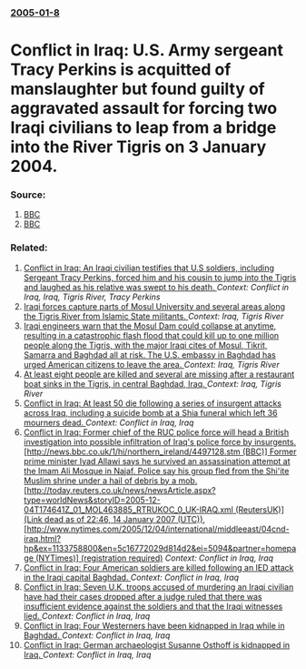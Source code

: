 ### [2005-01-8](/news/2005/01/8/index.md)

#  Conflict in Iraq: U.S. Army sergeant Tracy Perkins is acquitted of manslaughter but found guilty of aggravated assault for forcing two Iraqi civilians to leap from a bridge into the River Tigris on 3 January 2004. 




### Source:

1. [BBC](http://news.bbc.co.uk/2/hi/americas/4156971.stm)
2. [BBC](http://news.bbc.co.uk/2/hi/middle_east/4158463.stm)

### Related:

1. [ Conflict in Iraq: An Iraqi civilian testifies that U.S soldiers, including Sergeant Tracy Perkins, forced him and his cousin to jump into the Tigris and laughed as his relative was swept to his death. ](/news/2005/01/6/conflict-in-iraq-an-iraqi-civilian-testifies-that-u-s-soldiers-including-sergeant-tracy-perkins-forced-him-and-his-cousin-to-jump-into-t.md) _Context: Conflict in Iraq, Iraq, Tigris River, Tracy Perkins_
2. [Iraqi forces capture parts of Mosul University and several areas along the Tigris River from Islamic State militants. ](/news/2017/01/14/iraqi-forces-capture-parts-of-mosul-university-and-several-areas-along-the-tigris-river-from-islamic-state-militants.md) _Context: Iraq, Tigris River_
3. [Iraqi engineers warn that the Mosul Dam could collapse at anytime, resulting in a catastrophic flash flood that could kill up to one million people along the Tigris, with the major Iraqi cites of Mosul, Tikrit, Samarra and Baghdad all at risk. The U.S. embassy in Baghdad has urged American citizens to leave the area. ](/news/2016/03/2/iraqi-engineers-warn-that-the-mosul-dam-could-collapse-at-anytime-resulting-in-a-catastrophic-flash-flood-that-could-kill-up-to-one-million.md) _Context: Iraq, Tigris River_
4. [At least eight people are killed and several are missing after a restaurant boat sinks in the Tigris, in central Baghdad, Iraq. ](/news/2013/02/28/at-least-eight-people-are-killed-and-several-are-missing-after-a-restaurant-boat-sinks-in-the-tigris-in-central-baghdad-iraq.md) _Context: Iraq, Tigris River_
5. [ Conflict in Iraq: At least 50 die following a series of insurgent attacks across Iraq, including a suicide bomb at a Shia funeral which left 36 mourners dead. ](/news/2006/01/4/conflict-in-iraq-at-least-50-die-following-a-series-of-insurgent-attacks-across-iraq-including-a-suicide-bomb-at-a-shia-funeral-which-lef.md) _Context: Conflict in Iraq, Iraq_
6. [ Conflict in Iraq: Former chief of the RUC police force will head a British investigation into possible infiltration of Iraq's police force by insurgents. [http://news.bbc.co.uk/1/hi/northern_ireland/4497128.stm (BBC)] Former prime minister Iyad Allawi says he survived an assassination attempt at the Imam Ali Mosque in Najaf. Police say his group fled from the Shi'ite Muslim shrine under a hail of debris by a mob. [http://today.reuters.co.uk/news/newsArticle.aspx?type=worldNews&storyID=2005-12-04T174641Z_01_MOL463885_RTRUKOC_0_UK-IRAQ.xml (ReutersUK)](Link dead as of 22:46, 14 January 2007 (UTC)), [http://www.nytimes.com/2005/12/04/international/middleeast/04cnd-iraq.html?hp&ex=1133758800&en=5c16772029d814d2&ei=5094&partner=homepage (NYTimes)] (registration required)](/news/2005/12/4/conflict-in-iraq-p-former-chief-of-the-ruc-police-force-will-head-a-british-investigation-into-possible-infiltration-of-iraq-s-police-force.md) _Context: Conflict in Iraq, Iraq_
7. [ Conflict in Iraq: Four American soldiers are killed following an IED attack in the Iraqi capital Baghdad. ](/news/2005/12/13/conflict-in-iraq-p-four-american-soldiers-are-killed-following-an-ied-attack-in-the-iraqi-capital-baghdad.md) _Context: Conflict in Iraq, Iraq_
8. [ Conflict in Iraq: Seven U.K. troops accused of murdering an Iraqi civilian have had their cases dropped after a judge ruled that there was insufficient evidence against the soldiers and that the Iraqi witnesses lied. ](/news/2005/11/3/conflict-in-iraq-seven-u-k-troops-accused-of-murdering-an-iraqi-civilian-have-had-their-cases-dropped-after-a-judge-ruled-that-there-was.md) _Context: Conflict in Iraq, Iraq_
9. [ Conflict in Iraq: Four Westerners have been kidnapped in Iraq while in Baghdad. ](/news/2005/11/26/conflict-in-iraq-p-four-westerners-have-been-kidnapped-in-iraq-while-in-baghdad.md) _Context: Conflict in Iraq, Iraq_
10. [ Conflict in Iraq: German archaeologist Susanne Osthoff is kidnapped in Iraq. ](/news/2005/11/25/conflict-in-iraq-german-archaeologist-susanne-osthoff-is-kidnapped-in-iraq.md) _Context: Conflict in Iraq, Iraq_
